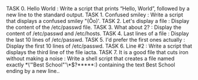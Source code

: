 TASK 0. Hello World : Write a script that prints “Hello, World”, followed by a new line to the standard output.
TASK 1. Confused smiley : Write a script that displays a confused smiley "(Ôo)'.
TASK 2. Let's display a file : Display the content of the /etc/passwd file.
TASK 3. What about 2? : Display the content of /etc/passwd and /etc/hosts.
TASK 4. Last lines of a file : Display the last 10 lines of /etc/passwd.
TASK 5. I'd prefer the first ones actually : Display the first 10 lines of /etc/passwd.
TASK 6. Line #2 : Write a script that displays the third line of the file iacta.
TASK 7. It is a good file that cuts iron without making a noise : Write a shell script that creates a file named exactly \*\\'"Best School"\'\\*$\?\*\*\*\*\*:) containing the text Best School ending by a new line..
